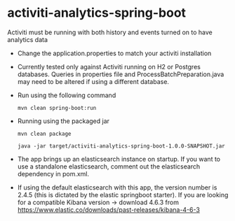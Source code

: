 # activiti-analytics-spring-boot
Activiti must be running with both history and events turned on to have analytics data

* Change the application.properties to match your activiti installation

* Currently tested only against Activiti running on H2 or Postgres databases. Queries in properties file and ProcessBatchPreparation.java may need to be altered if using a different database.

* Run using the following command 
	
	`mvn clean spring-boot:run `
	
* Running using the packaged jar
	
	`mvn clean package`
	
	`java -jar target/activiti-analytics-spring-boot-1.0.0-SNAPSHOT.jar`
	
* The app brings up an elasticsearch instance on startup. If you want to use a standalone elasticsearch, comment out the elasticsearch dependency in pom.xml.
* If using the default elasticsearch with this app, the version number is 2.4.5 (this is dictated by the elastic springboot starter). If you are looking for a compatible Kibana version -> download 4.6.3 from https://www.elastic.co/downloads/past-releases/kibana-4-6-3